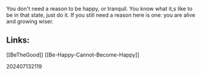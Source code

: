 You don't need a reason to be happy, or tranquil. You know what it,s like to be in that state, just do it. If you still need a reason here is one: you are alive and growing wiser. 


## Links: 

[[BeTheGood]]
[[Be-Happy-Cannot-Become-Happy]]


202407132119
